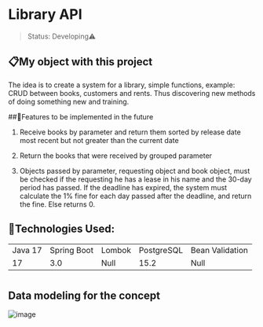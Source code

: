 # <h1>Library API</h1>

> Status: Developing⚠️

## 📋My object with this project

The idea is to create a system for a library, simple functions, example: CRUD between books, customers and rents. Thus discovering new methods of doing something new and training.

##🤯Features to be implemented in the future

1. Receive books by parameter and return them sorted by release date
   most recent but not greater than the current date

2. Return the books that were received by grouped parameter

3. Objects passed by parameter, requesting object and book object, must be checked if the requesting
   he has a lease in his name and the 30-day period has passed. If the deadline has expired, the system must
   calculate the 1% fine for each day passed after the deadline, and return the fine. Else returns 0.

## 🚀Technologies Used:

<table>
  <tr>
    <td>Java 17</td>
    <td>Spring Boot</td>
    <td>Lombok</td>
    <td>PostgreSQL</td>
    <td>Bean Validation</td>
</tr>
   <tr>
      <td>17</td>
      <td>3.0</td>
      <td>Null</td>
      <td>15.2</td>
      <td>Null</td>
  </tr>
</table>

# <h2>Data modeling for the concept</h2>
![image](https://github.com/MichelEduardoBZ/LibraryAPI/assets/90931413/eb129c12-2852-4018-8ef7-aa1d487f9b1c)
